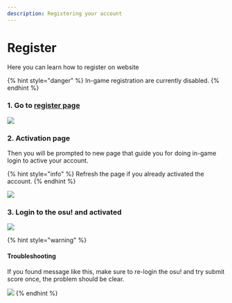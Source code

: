```yaml
---
description: Registering your account
---
```


# Register

Here you can learn how to register on website

{% hint style="danger" %}
In-game registration are currently disabled.
{% endhint %}

### 1. Go to [register page](https://osu.datenshi.pw/register)

![](https://cdn.discordapp.com/attachments/874910377937354763/970944750846881812/unknown.png)

### 2. Activation page

Then you will be prompted to new page that guide you for doing in-game login to active your account.

{% hint style="info" %}
Refresh the page if you already activated the account.
{% endhint %}

![](https://cdn.discordapp.com/attachments/874910377937354763/970954526783848508/unknown.png)

### 3. Login to the osu! and activated

![](https://cdn.discordapp.com/attachments/874910377937354763/970955431407149126/unknown.png)

{% hint style="warning" %}
#### Troubleshooting

If you found message like this, make sure to re-login the osu! and try submit score once, the problem should be clear.

![](https://cdn.discordapp.com/attachments/874910377937354763/970958939019685918/unknown.png)
{% endhint %}
